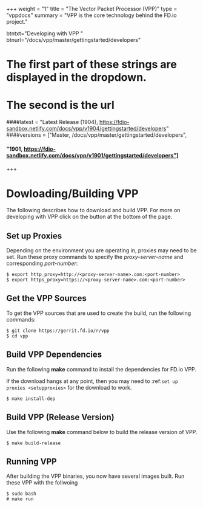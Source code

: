 +++
weight = "1"
title = "The Vector Packet Processor (VPP)"
type = "vppdocs"
summary = "VPP is the core technology behind the FD.io project."

btntxt="Developing with VPP "
btnurl="/docs/vpp/master/gettingstarted/developers"

# The first part of these strings are displayed in the dropdown.
# The second is the url
####latest = "Latest Release (1904), https://fdio-sandbox.netlify.com/docs/vpp/v1904/gettingstarted/developers"
####versions = ["Master, /docs/vpp/master/gettingstarted/developers",
####	 "1901, https://fdio-sandbox.netlify.com/docs/vpp/v1901/gettingstarted/developers"]

+++

# Dowloading/Building VPP

The following describes how to download and build VPP. For more on developing with
VPP click on the button at the bottom of the page.

## Set up Proxies

Depending on the environment you are operating in, proxies may need to be set. 
Run these proxy commands to specify the *proxy-server-name* and corresponding *port-number*:

``` console
$ export http_proxy=http://<proxy-server-name>.com:<port-number>
$ export https_proxy=https://<proxy-server-name>.com:<port-number>
```

## Get the VPP Sources

To get the VPP sources that are used to create the build, run the following commands:

``` console
$ git clone https://gerrit.fd.io/r/vpp
$ cd vpp
```

## Build VPP Dependencies

Run the following **make** command to install the dependencies for FD.io VPP. 

If the download hangs at any point, then you may need to 
:ref:`set up proxies <setupproxies>` for the download to work.

``` console
$ make install-dep
```

## Build VPP (Release Version)

Use the following **make** command below to build the release version of VPP.

``` console
$ make build-release
```

## Running VPP

After building the VPP binaries, you now have several images built. Run these VPP
with the follwoing

``` console
$ sudo bash
# make run
```
